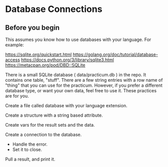 # Database Connections

## Before you begin

This assumes you know how to use databases with your language. For example:

  https://sqlite.org/quickstart.html
  https://golang.org/doc/tutorial/database-access
  https://docs.python.org/3/library/sqlite3.html
  https://metacpan.org/pod/DBD::SQLite

There is a small SQLite database ( data/practicum.db ) in the repo. It contains one table, "stuff".
There are a few string entries with a row name of "thing" that you can use for the practicum. 
However, if you prefer a different database type, or want your own data, feel free to use it. 
These practices are for you.



Create a file called database with your language extension.

Create a structure with a string based attribute.

Create vars for the result sets and the data.

Create a connection to the database.
- Handle the error.
- Set it to close.

Pull a result, and print it.

